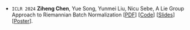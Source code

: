 - ``ICLR 2024`` **Ziheng Chen**, Yue Song, Yunmei Liu, Nicu Sebe, A Lie Group Approach to Riemannian Batch Normalization [[PDF](https://openreview.net/pdf?id=okYdj8Ysru)] [[Code](https://github.com/GitZH-Chen/LieBN)] [[Slides](https://github.com/GitZH-Chen/LieBN/blob/main/ICLR24_LieBN_PPT.pdf)] [[Poster](https://github.com/GitZH-Chen/LieBN/blob/main/ICLR24_LieBN_Poster.pdf)].